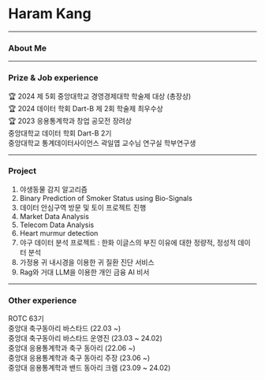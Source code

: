 # Haram Kang

---

### About Me


---
### Prize & Job experience
🏆 2024 제 5회 중앙대학교 경영경제대학 학술제 대상 (총장상)   
🏆 2024 데이터 학회 Dart-B 제 2회 학술제 최우수상   
🏆 2023 응용통계학과 창업 공모전 장려상   
중앙대학교 데이터 학회 Dart-B 2기  
중앙대학교 통계데이터사이언스 곽일엽 교수님 연구실 학부연구생  

---
### Project
1. 야생동물 감지 알고리즘
2. Binary Prediction of Smoker Status using Bio-Signals
3. 데이터 안심구역 방문 및 토이 프로젝트 진행
4. Market Data Analysis
5. Telecom Data Analysis
6. Heart murmur detection
7. 야구 데이터 분석 프로젝트 : 한화 이글스의 부진 이유에 대한 정량적, 정성적 데이터 분석
8. 가정용 귀 내시경을 이용한 귀 질환 진단 서비스
9. Rag와 거대 LLM을 이용한 개인 금융 AI 비서

---
### Other experience
ROTC 63기   
중앙대 축구동아리 바스타드 (22.03 ~)  
중앙대 축구동아리 바스타드 운영진 (23.03 ~ 24.02)  
중앙대 응용통계학과 축구 동아리 (22.06 ~)  
중앙대 응용통계학과 축구 동아리 주장 (23.06 ~)  
중앙대 응용통계학과 밴드 동아리 크램 (23.09 ~ 24.02)  

<!--
**haaraamk/haaraamk** is a ✨ _special_ ✨ repository because its `README.md` (this file) appears on your GitHub profile.

Here are some ideas to get you started:

- 🔭 I’m currently working on ...
- 🌱 I’m currently learning ...
- 👯 I’m looking to collaborate on ...
- 🤔 I’m looking for help with ...
- 💬 Ask me about ...
- 📫 How to reach me: ...
- 😄 Pronouns: ...
- ⚡ Fun fact: ...
-->
